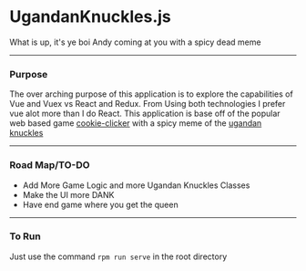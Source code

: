 # UgandanKnuckles.js
What is up, it's ye boi Andy coming at you with a spicy dead meme

---
### Purpose

The over arching purpose of this application is to explore the capabilities of Vue and Vuex vs React and Redux.
From Using both technologies I prefer vue alot more than I do React. This application is base off of the popular web based game 
[cookie-clicker](http://orteil.dashnet.org/cookieclicker/) with a spicy meme of the [ugandan knuckles](https://knowyourmeme.com/memes/ugandan-knuckles)

---
### Road Map/TO-DO

* Add More Game Logic and more Ugandan Knuckles Classes
* Make the UI more DANK
* Have end game where you get the queen

---
### To Run

Just use the command `rpm run serve` in the root directory
